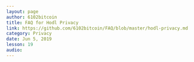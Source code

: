 ```yaml
---
layout: page
author: 6102bitcoin
title: FAQ for Hodl Privacy
link: https://github.com/6102bitcoin/FAQ/blob/master/hodl-privacy.md
category: Privacy
date: Jun 5, 2019
lesson: 19
audio: 
---
```

